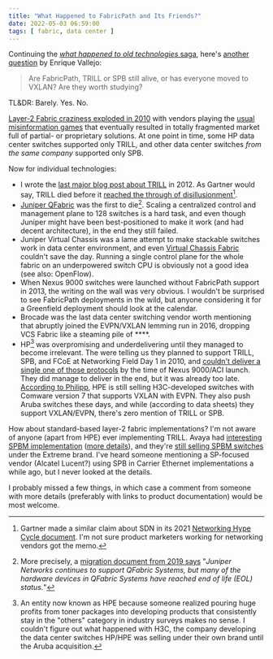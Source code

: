 ```yaml
---
title: "What Happened to FabricPath and Its Friends?"
date: 2022-05-03 06:59:00
tags: [ fabric, data center ]
---
```

Continuing the [*what happened to old technologies* saga](/2022/04/x25-still-alive.html), here's [another question](https://blog.ipspace.net/2022/04/do-you-care-about-mpls.html#1137) by Enrique Vallejo:

> Are FabricPath, TRILL or SPB still alive, or has everyone moved to VXLAN? Are they worth studying?

TL&DR: Barely. Yes. No.

[Layer-2 Fabric craziness exploded in 2010](https://blog.ipspace.net/2010/08/how-many-large-scale-bridging-standards.html) with vendors playing the [usual misinformation games](https://blog.ipspace.net/2011/03/dont-lie-about-proprietary-protocols.html) that eventually resulted in totally fragmented market full of partial- or proprietary solutions. At one point in time, some HP data center switches supported only TRILL, and other data center switches *from the same company* supported only SPB.

Now for individual technologies:
<!--more-->
* I wrote the [last major blog post about TRILL](https://blog.ipspace.net/2012/08/the-state-of-trill.html) in 2012. As Gartner would say, TRILL died before it [reached the through of disillusionment](https://en.wikipedia.org/wiki/Gartner_hype_cycle)[^SDN].
* [Juniper QFabric](https://blog.ipspace.net/2011/09/qfabric-part-1-hardware-architecture.html) was the first to die[^QFEOL]. Scaling a centralized control and management plane to 128 switches is a hard task, and even though Juniper might have been best-positioned to make it work (and had decent architecture), in the end they still failed.
* Juniper Virtual Chassis was a lame attempt to make stackable switches work in data center environment, and even [Virtual Chassis Fabric](https://blog.ipspace.net/2013/11/finally-juniper-supports-leaf-and-spine.html) couldn't save the day. Running a single control plane for the whole fabric on an underpowered switch CPU is obviously not a good idea (see also: OpenFlow).
* When Nexus 9000 switches were launched without FabricPath support in 2013, the writing on the wall was very obvious. I wouldn't be surprised to see FabricPath deployments in the wild, but anyone considering it for a Greenfield deployment should look at the calendar.
* Brocade was the last data center switching vendor worth mentioning that abruptly joined the EVPN/VXLAN lemming run in 2016, dropping VCS Fabric like a steaming pile of ****.
* HP[^HP] was overpromising and underdelivering until they managed to become irrelevant. The were telling us they planned to support TRILL, SPB, and FCoE at Networking Field Day 1 in 2010, and [couldn't deliver a single one of those protocols](https://blog.ipspace.net/2013/05/update-trill-on-hp-data-center-switches.html) by the time of Nexus 9000/ACI launch. They did manage to deliver in the end, but it was already too late. [According to Philipp](#1197), HPE is still selling H3C-developed switches with Comware version 7 that supports VXLAN with EVPN. They also push Aruba switches these days, and while (according to data sheets) they support VXLAN/EVPN, there's zero mention of TRILL or SPB.

[^SDN]: Gartner made a similar claim about SDN in its 2021 [Networking Hype Cycle document](https://blogs.gartner.com/andrew-lerner/2021/10/11/networking-hype-cycle-2021). I'm not sure product marketers working for networking vendors got the memo.

[^QFEOL]: More precisely, a [migration document from 2019 says](https://www.juniper.net/documentation/en_US/release-independent/nce/topics/concept/nce-169-qfabric-evpn-vxlan-migration-tech-overview.html) "_Juniper Networks continues to support QFabric Systems, but many of the hardware devices in QFabric Systems have reached end of life (EOL) status._"

[^HP]: An entity now known as HPE because someone realized pouring huge profits from toner packages into developing products that consistently stay in the "others" category in industry surveys makes no sense. I couldn't figure out what happened with H3C, the company developing the data center switches HP/HPE was selling under their own brand until the Aruba acquisition.

How about standard-based layer-2 fabric implementations? I'm not aware of anyone (apart from HPE) ever implementing TRILL. Avaya had [interesting SPBM implementation](https://blog.ipspace.net/2014/04/is-is-in-avayas-spb-fabric-one-protocol.html) ([more details](https://blog.ipspace.net/2016/04/shortest-path-bridging-spb-and-avaya.html)), and they're [still selling SPBM switches](https://blog.ipspace.net/2016/12/would-you-use-avayas-spbm-solution.html) under the Extreme brand. I've heard someone mentioning a SP-focused vendor (Alcatel Lucent?) using SPB in Carrier Ethernet implementations a while ago, but I never looked at the details. 

I probably missed a few things, in which case a comment from someone with more details (preferably with links to product documentation) would be most welcome.
